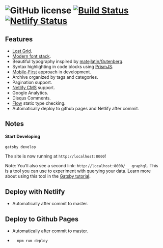 # ![GitHub license](https://img.shields.io/badge/license-MIT-blue.svg) [![Build Status](https://travis-ci.org/anggao/myblog.svg?branch=master)](https://travis-ci.org/anggao/myblog) [![Netlify Status](https://api.netlify.com/api/v1/badges/dfa9778f-ed2d-4e83-a09e-42424f07e275/deploy-status)](https://app.netlify.com/sites/anggao/deploys)

## Features
+ [Lost Grid](http://lostgrid.org).
+ [Modern font stack](https://bitsofco.de/the-new-system-font-stack).
+ Beautiful typography inspired by [matejlatin/Gutenberg](https://github.com/matejlatin/Gutenberg).
+ Syntax highlighting in code blocks using [PrismJS](http://prismjs.com).
+ [Mobile-First](https://medium.com/@mrmrs_/mobile-first-css-48bc4cc3f60f) approach in development.
+ Archive organized by tags and categories.
+ Pagination support.
+ [Netlify CMS](https://www.netlifycms.org) support.
+ Google Analytics.
+ Disqus Comments.
+ [Flow](https://flow.org/) static type checking.
+ Automatically deploy to github pages and Netlify after commit.

## Notes

#### Start Developing

```sh
gatsby develop
```

The site is now running at `http://localhost:8000`!

Note: You'll also see a second link: `http://localhost:8000/___graphql`. This is a tool you can use to experiment with querying your data. Learn more about using this tool in the [Gatsby tutorial](https://www.gatsbyjs.org/tutorial/part-five/#introducing-graphiql).

## Deploy with Netlify

+ Automatically after commit to master.

## Deploy to Github Pages

+ Automatically after commit to master.
+ ```sh
    npm run deploy
   ```
